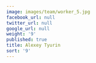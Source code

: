```yaml
---
image: images/team/worker_5.jpg
facebook_url: null
twitter_url: null
google_url: null
weight: '9'
published: true
title: Alexey Tyurin
sort: '9'
---
```

